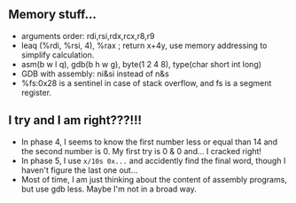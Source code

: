 ## Memory stuff...
- arguments order: rdi,rsi,rdx,rcx,r8,r9
- leaq (%rdi, %rsi, 4), %rax ; return x+4y, use memory addressing to simplify calculation.
- asm(b w l q), gdb(b h w g), byte(1 2 4 8), type(char short int long)
- GDB with assembly: ni&si instead of n&s
- %fs:0x28 is a sentinel in case of stack overflow, and fs is a segment register.

## I try and I am right???!!!
- In phase 4, I seems to know the first number less or equal than 14 and the second number is 0. My first try is 0 & 0 and... I cracked right! 
- In phase 5, I use ```x/10s 0x...``` and accidently find the final word, though I haven't figure the last one out...
- Most of time, I am just thinking about the content of assembly programs, but use gdb less. Maybe I'm not in a broad way.

